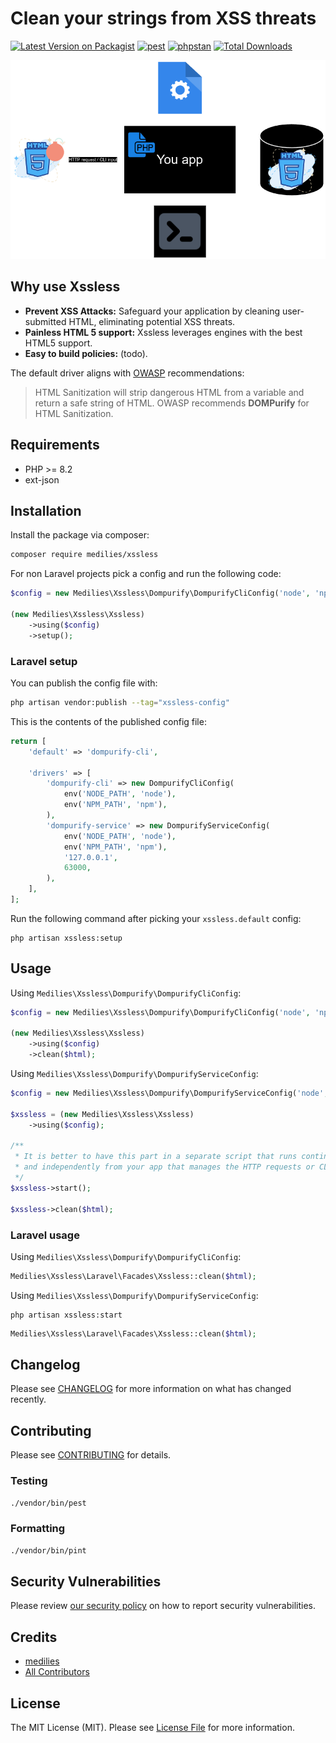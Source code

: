 # Clean your strings from XSS threats

[![Latest Version on Packagist](https://img.shields.io/packagist/v/medilies/xssless.svg?style=flat-square)](https://packagist.org/packages/medilies/xssless)
[![pest](https://img.shields.io/github/actions/workflow/status/medilies/xssless/run-tests.yml?branch=main&label=tests&style=flat-square)](https://github.com/medilies/xssless/actions?query=workflow%3Arun-tests+branch%3Amain)
[![phpstan](https://img.shields.io/github/actions/workflow/status/medilies/xssless/phpstan.yml?branch=main&label=phpstan&style=flat-square)](https://github.com/medilies/xssless/actions?query=workflow%3A"phpstan"+branch%3Amain)
[![Total Downloads](https://img.shields.io/packagist/dt/medilies/xssless.svg?style=flat-square)](https://packagist.org/packages/medilies/xssless)

![workflow](./workflow.png)

## Why use Xssless

- **Prevent XSS Attacks:** Safeguard your application by cleaning user-submitted HTML, eliminating potential XSS threats.
- **Painless HTML 5 support:** Xssless leverages engines with the best HTML5 support.
- **Easy to build policies:** (todo).

The default driver aligns with [OWASP](https://cheatsheetseries.owasp.org/cheatsheets/Cross_Site_Scripting_Prevention_Cheat_Sheet.html#html-sanitization) recommendations:

> HTML Sanitization will strip dangerous HTML from a variable and return a safe string of HTML. OWASP recommends **DOMPurify** for HTML Sanitization.

## Requirements

- PHP >= 8.2
- ext-json

## Installation

Install the package via composer:

```bash
composer require medilies/xssless
```

For non Laravel projects pick a config and run the following code:

```php
$config = new Medilies\Xssless\Dompurify\DompurifyCliConfig('node', 'npm');

(new Medilies\Xssless\Xssless)
    ->using($config)
    ->setup();
```

### Laravel setup

You can publish the config file with:

```bash
php artisan vendor:publish --tag="xssless-config"
```

This is the contents of the published config file:

```php
return [
    'default' => 'dompurify-cli',

    'drivers' => [
        'dompurify-cli' => new DompurifyCliConfig(
            env('NODE_PATH', 'node'),
            env('NPM_PATH', 'npm'),
        ),
        'dompurify-service' => new DompurifyServiceConfig(
            env('NODE_PATH', 'node'),
            env('NPM_PATH', 'npm'),
            '127.0.0.1',
            63000,
        ),
    ],
];
```

Run the following command after picking your `xssless.default` config:

```shell
php artisan xssless:setup
```

## Usage

Using `Medilies\Xssless\Dompurify\DompurifyCliConfig`:

```php
$config = new Medilies\Xssless\Dompurify\DompurifyCliConfig('node', 'npm');

(new Medilies\Xssless\Xssless)
    ->using($config)
    ->clean($html);
```

Using `Medilies\Xssless\Dompurify\DompurifyServiceConfig`:

```php
$config = new Medilies\Xssless\Dompurify\DompurifyServiceConfig('node', 'npm', '127.0.0.1', 63000);

$xssless = (new Medilies\Xssless\Xssless)
    ->using($config);

/**
 * It is better to have this part in a separate script that runs continuously
 * and independently from your app that manages the HTTP requests or CLI input
 */
$xssless->start();

$xssless->clean($html);
```

### Laravel usage

Using `Medilies\Xssless\Dompurify\DompurifyCliConfig`:

```php
Medilies\Xssless\Laravel\Facades\Xssless::clean($html);
```

Using `Medilies\Xssless\Dompurify\DompurifyServiceConfig`:

```shell
php artisan xssless:start
```

```php
Medilies\Xssless\Laravel\Facades\Xssless::clean($html);
```

## Changelog

Please see [CHANGELOG](CHANGELOG.md) for more information on what has changed recently.

## Contributing

Please see [CONTRIBUTING](CONTRIBUTING.md) for details.

### Testing

```bash
./vendor/bin/pest
```

### Formatting

```bash
./vendor/bin/pint
```

## Security Vulnerabilities

Please review [our security policy](../../security/policy) on how to report security vulnerabilities.

## Credits

- [medilies](https://github.com/medilies)
- [All Contributors](../../contributors)

## License

The MIT License (MIT). Please see [License File](LICENSE.md) for more information.
